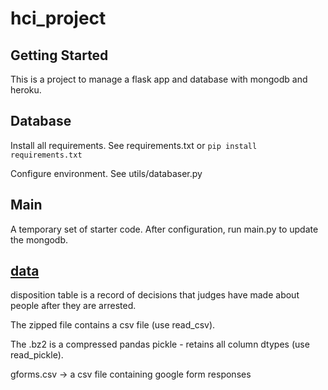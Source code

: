 # hci_project

## Getting Started

This is a project to manage a flask app and database with mongodb and heroku. 

## Database

Install all requirements. See requirements.txt or ```pip install requirements.txt```

Configure environment. See utils/databaser.py

## Main

A temporary set of starter code. After configuration, run main.py to update the mongodb. 

## [data](https://github.com/justinhchae/hci_project/tree/main/data)

disposition table is a record of decisions that judges have made about people after they are arrested. 

The zipped file contains a csv file (use read_csv). 

The .bz2 is a compressed pandas pickle - retains all column dtypes (use read_pickle).

gforms.csv -> a csv file containing google form responses
